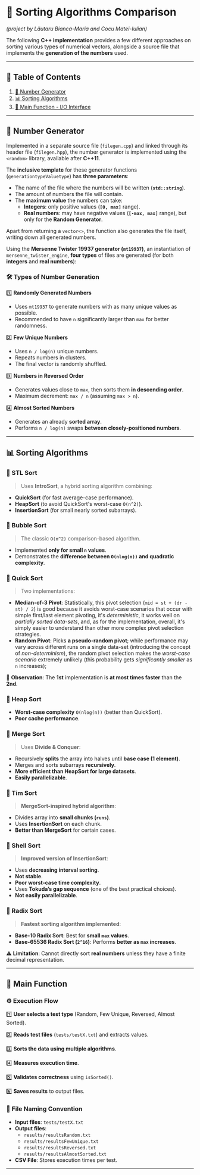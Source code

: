# 📌 Sorting Algorithms Comparison
*(project by Lăutaru Bianca-Maria and Cocu Matei-Iulian)*

The following **C++ implementation** provides a few different approaches on sorting various types of numerical vectors, alongside a source file that implements the **generation of the numbers** used.

---

## 📑 Table of Contents
1. [📂 Number Generator](#-number-generator)
2. [📊 Sorting Algorithms](#-sorting-algorithms)
3. [🔧 Main Function - I/O Interface](#-main-function)

---

## 📂 Number Generator
Implemented in a separate source file (`filegen.cpp`) and linked through its header file (`filegen.hpp`), the number generator is implemented using the `<random>` library, available after **C++11**.

The **inclusive template** for these generator functions (`generationtypeValuetype`) has **three parameters**:
- The name of the file where the numbers will be written (**`std::string`**).
- The amount of numbers the file will contain.
- The **maximum value** the numbers can take:
    - **Integers**: only positive values (**`[0, max]`** range).
    - **Real numbers**: may have negative values (**`[-max, max]`** range), but only for the **Random Generator**.

Apart from returning a `vector<>`, the function also generates the file itself, writing down all generated numbers.

Using the **Mersenne Twister 19937 generator (`mt19937`)**, an instantiation of `mersenne_twister_engine`, **four types** of files are generated (for both **integers** and **real numbers**):

### 🛠 Types of Number Generation
1️⃣ **Randomly Generated Numbers**
- Uses `mt19937` to generate numbers with as many unique values as possible.
- Recommended to have `n` significantly larger than `max` for better randomness.

2️⃣ **Few Unique Numbers**
- Uses `n / log(n)` unique numbers.
- Repeats numbers in clusters.
- The final vector is randomly shuffled.

3️⃣ **Numbers in Reversed Order**
- Generates values close to `max`, then sorts them **in descending order**.
- Maximum decrement: `max / n` (assuming `max > n`).

4️⃣ **Almost Sorted Numbers**
- Generates an already **sorted array**.
- Performs `n / log(n)` swaps **between closely-positioned numbers**.

---

## 📊 Sorting Algorithms

### 🔹 STL Sort
> Uses **IntroSort**, a hybrid sorting algorithm combining:
- **QuickSort** (for fast average-case performance).
- **HeapSort** (to avoid QuickSort's worst-case `O(n^2)`).
- **InsertionSort** (for small nearly sorted subarrays).

### 🔹 Bubble Sort
> The classic **`O(n^2)`** comparison-based algorithm.
- Implemented **only for small `n` values**.
- Demonstrates the **difference between `O(nlog(n))` and quadratic complexity**.

### 🔹 Quick Sort
> Two implementations:
- **Median-of-3 Pivot**: Statistically, this pivot selection (`mid = st + (dr - st) / 2`) is good because it avoids worst-case scenarios that occur with simple first/last element pivoting, it's *deterministic*, it works well on *partially sorted data-sets*, and, as for the implementation, overall, it's simply easier to understand than other more complex pivot selection strategies.
- **Random Pivot**: Picks **a pseudo-random pivot**; while performance may vary across different runs on a single data-set (introducing the concept of *non-determinism*), the random pivot selection makes the *worst-case scenario* extremely unlikely (this probability gets *significantly smaller* as `n` increases);

📝 **Observation**: The **1st** implementation is **at most times faster** than the **2nd**.

### 🔹 Heap Sort
- **Worst-case complexity** `O(nlog(n))` (better than QuickSort).
- **Poor cache performance**.

### 🔹 Merge Sort
> Uses **Divide & Conquer**:
- Recursively **splits** the array into halves until **base case (1 element)**.
- Merges and sorts subarrays **recursively**.
- **More efficient than HeapSort for large datasets**.
- **Easily parallelizable**.

### 🔹 Tim Sort
> **MergeSort-inspired hybrid algorithm**:
- Divides array into **small chunks (`runs`)**.
- Uses **InsertionSort** on each chunk.
- **Better than MergeSort** for certain cases.

### 🔹 Shell Sort
> **Improved version of InsertionSort**:
- Uses **decreasing interval sorting**.
- **Not stable**.
- **Poor worst-case time complexity**.
- Uses **Tokuda’s gap sequence** (one of the best practical choices).
- **Not easily parallelizable**.

### 🔹 Radix Sort
> **Fastest sorting algorithm implemented**:
- **Base-10 Radix Sort**: Best for **small `max` values**.
- **Base-65536 Radix Sort (`2^16`)**: Performs **better as `max` increases**.

⚠️ **Limitation**: Cannot directly sort **real numbers** unless they have a finite decimal representation.

---

## 🔧 Main Function

### ⚙️ Execution Flow
1️⃣ **User selects a test type** (Random, Few Unique, Reversed, Almost Sorted).

2️⃣ **Reads test files** (`tests/testX.txt`) and extracts values.

3️⃣ **Sorts the data using multiple algorithms**.

4️⃣ **Measures execution time**.

5️⃣ **Validates correctness** using `isSorted()`.

6️⃣ **Saves results** to output files.

### 📂 File Naming Convention
- **Input files**: `tests/testX.txt`
- **Output files**:
    - `results/resultsRandom.txt`
    - `results/resultsFewUnique.txt`
    - `results/resultsReversed.txt`
    - `results/resultsAlmostSorted.txt`
- **CSV File**: Stores execution times per test.

---
